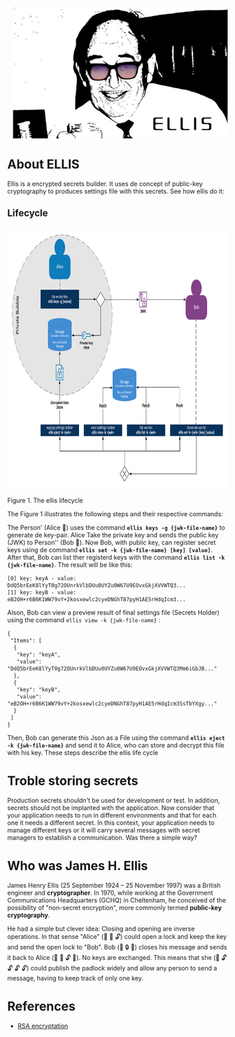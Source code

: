 <p align="right">
  <img height="300" src="https://raw.githubusercontent.com/yanjustino/ellis/master/assets/image.png">
</p>


# About ELLIS
Ellis is a encrypted secrets builder. It uses de concept of public-key cryptography to produces settings file with this secrets.  See how ellis do it:

## Lifecycle
<p align="center">
  <img height="600" src="https://raw.githubusercontent.com/yanjustino/ellis/master/assets/lifecycle.png">
  <p><label>Figure 1. The ellis lifecycle</label></p>
</p>

The Figure 1 illustrates the following steps and their respective commands:

The Person' (Alice :girl:) uses the command  **`ellis keys -g {jwk-file-name}`** to generate de key-pair. Alice Take the private key and sends the public key (JWK) to Person'' (Bob :boy:). Now Bob, with public key, can register secret keys using de command **`ellis set -k {jwk-file-name} [key] [value]`**. After that, Bob can list ther registerd keys with the command **`ellis list -k {jwk-file-name}`**. The result will be like this:

```
[0] key: keyA - value: DdQ5brEeK8lYyT0g72OUnrkVlbDUu0UYZu0W67U9EOvxGkjXVVWTQ3...
[1] key: keyB - value: eB2OH+r6B6K1WW79vY+2kosxewlc2cyeDNGhT87pyH1AE5rHdqIcm3...
```
Alson, Bob can view a preview result of final settings file (Secrets Holder) using the command `ellis view -k {jwk-file-name}` :

```
{
 "Items": [
  {
   "key": "keyA",
   "value": "DdQ5brEeK8lYyT0g72OUnrkVlbDUu0UYZu0W67U9EOvxGkjXVVWTQ3Mm6iGbJB..."
  },
  {
   "key": "keyB",
   "value": "eB2OH+r6B6K1WW79vY+2kosxewlc2cyeDNGhT87pyH1AE5rHdqIcm3SsTbYXgy..."
  }
 ]
}
```
Then, Bob can generate this Json as a File using the command **`ellis eject -k {jwk-file-name}`** and send it to Alice, who can store and decrypt this file with his key. 
These steps describe the ellis life cycle

  
# Troble storing secrets
Production secrets shouldn't be used for development or test. In addition, secrets should not be implanted with the application. Now consider that your application needs to run in different environments and that for each one it needs a different secret. In this context, your application needs to manage different keys or it will carry several messages with secret managers to establish a communication. Was there a simple way?

# Who was James H. Ellis 
James Henry Ellis (25 September 1924 – 25 November 1997) was a British engineer and **cryptographer**. In 1970, while working at the Government Communications Headquarters (GCHQ) in Cheltenham, he conceived of the possibility of "non-secret encryption", more commonly termed **public-key cryptography**.

He had a simple but clever idea: Closing and opening are inverse operations. In that sense "Alice" (:girl: :key: :unlock:) could open a lock and keep the key and send the open lock to "Bob". Bob (:boy: :lock: :email:) closes his message and sends it back to Alice (:girl: :key: :unlock: :email:). No keys are exchanged. This means that she (:girl: :unlock: :unlock: :unlock: :unlock:) could publish the padlock widely and allow any person to send a message, having to keep track of only one key.

# References
* [RSA encryptation](https://www.khanacademy.org/computing/computer-science/cryptography/modern-crypt/v/intro-to-rsa-encryption)
